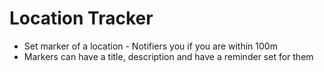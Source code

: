 # Location Tracker

- Set marker of a location - Notifiers you if you are within 100m
- Markers can have a title, description and have a reminder set for them

